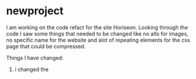 # newproject

I am working on the code refact for the site Horiseon. Looking through the code I saw some things that needed to be changed like no alts for images, no specific name for the website and alot of repeating elements for the css page that could be compressed. 

Things I have changed:
1. i changed the <title> from website to Horiseon.
2. i added the class = " search-engine-optimization" to line 29 in HTML page
3. i added alt's to the images 
4. 
